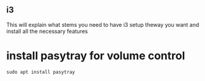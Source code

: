 ## i3

This will explain what stems you need to have i3 setup theway you want and install all the necessary features

# install pasytray for volume control
```
sudo apt install pasytray
```
